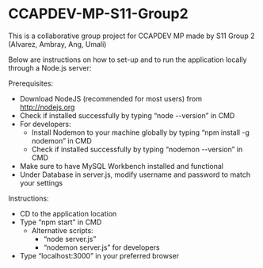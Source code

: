 # CCAPDEV-MP-S11-Group2
This is a collaborative group project for CCAPDEV MP made by S11 Group 2 (Alvarez, Ambray, Ang, Umali)

Below are instructions on how to set-up and to run the application locally through a Node.js server:

Prerequisites:
- Download NodeJS (recommended for most users) from http://nodejs.org
- Check if installed successfully by typing “node --version” in CMD
- For developers:
    - Install Nodemon to your machine globally by typing “npm install -g nodemon” in CMD
    - Check if installed successfully by typing “nodemon --version” in CMD
- Make sure to have MySQL Workbench installed and functional
- Under Database in server.js, modify username and password to match your settings

Instructions:
- CD to the application location
- Type “npm start” in CMD 
    - Alternative scripts:
        - “node server.js”
        - “nodemon server.js” for developers
- Type “localhost:3000” in your preferred browser